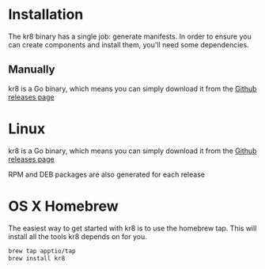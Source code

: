 # Installation

The kr8 binary has a single job: generate manifests. In order to ensure you can create components and install them, you'll need some dependencies.

## Manually

kr8 is a Go binary, which means you can simply download it from the [Github releases page](https://github.com/ice-bergtech/kr8/releases)

# Linux

kr8 is a Go binary, which means you can simply download it from the [Github releases page](https://github.com/apptio/kr8/releases)

RPM and DEB packages are also generated for each release

# OS X Homebrew

The easiest way to get started with kr8 is to use the homebrew tap.
This will install all the tools kr8 depends on for you.

```bash
brew tap apptio/tap
brew install kr8
```
